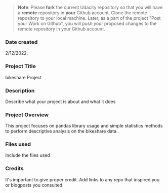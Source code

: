 >**Note**: Please **fork** the current Udacity repository so that you will have a **remote** repository in **your** Github account. Clone the remote repository to your local machine. Later, as a part of the project "Post your Work on Github", you will push your proposed changes to the remote repository in your Github account.

### Date created
2/12/2022.

### Project Title
bikeshare Project 

### Description

Describe what your project is about and what it does

### Project Overview
This project focuses on pandas library usage and simple statistics methods to perform descriptive analysis on the bikeshare data .

### Files used
Include the files used

### Credits
It's important to give proper credit. Add links to any repo that inspired you or blogposts you consulted.

